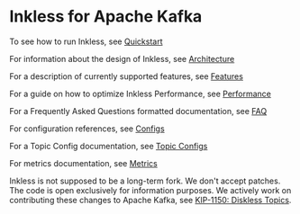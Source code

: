 # Inkless for Apache Kafka

To see how to run Inkless, see [Quickstart](QUICKSTART.md)

For information about the design of Inkless, see [Architecture](ARCHITECTURE.md)

For a description of currently supported features, see [Features](FEATURES.md)

For a guide on how to optimize Inkless Performance, see [Performance](PERFORMANCE.md)

For a Frequently Asked Questions formatted documentation, see [FAQ](FAQ.md)

For configuration references, see [Configs](configs.rst)

For a Topic Config documentation, see [Topic Configs](topic_configs.rst)

For metrics documentation, see [Metrics](metrics.rst)

Inkless is not supposed to be a long-term fork. We don't accept patches. The code is open exclusively for information purposes. We actively work on contributing these changes to Apache Kafka, see [KIP-1150: Diskless Topics](https://cwiki.apache.org/confluence/display/KAFKA/KIP-1150%3A+Diskless+Topics).
